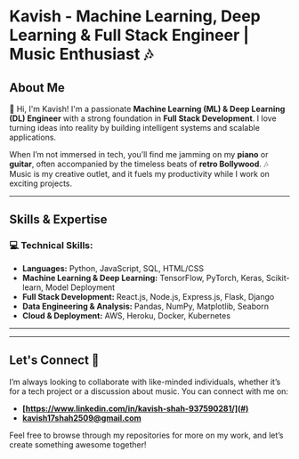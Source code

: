 # Kavish - Machine Learning, Deep Learning & Full Stack Engineer | Music Enthusiast 🎶

## About Me

👋 Hi, I'm Kavish! I'm a passionate **Machine Learning (ML) & Deep Learning (DL) Engineer** with a strong foundation in **Full Stack Development**. I love turning ideas into reality by building intelligent systems and scalable applications.

When I’m not immersed in tech, you’ll find me jamming on my **piano** or **guitar**, often accompanied by the timeless beats of **retro Bollywood**. 🎶 Music is my creative outlet, and it fuels my productivity while I work on exciting projects.

---

## Skills & Expertise

### 💻 **Technical Skills:**
- **Languages:** Python, JavaScript, SQL, HTML/CSS
- **Machine Learning & Deep Learning:** TensorFlow, PyTorch, Keras, Scikit-learn, Model Deployment
- **Full Stack Development:** React.js, Node.js, Express.js, Flask, Django
- **Data Engineering & Analysis:** Pandas, NumPy, Matplotlib, Seaborn
- **Cloud & Deployment:** AWS, Heroku, Docker, Kubernetes

---


---

## Let's Connect 🤝

I’m always looking to collaborate with like-minded individuals, whether it’s for a tech project or a discussion about music. You can connect with me on:

- **[https://www.linkedin.com/in/kavish-shah-937590281/](#)**
- **[kavish17shah2509@gmail.com](#)**

Feel free to browse through my repositories for more on my work, and let’s create something awesome together!
